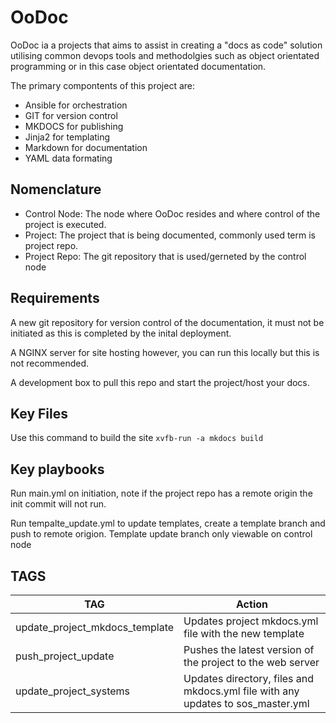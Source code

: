 # OoDoc

OoDoc ia a projects that aims to assist in creating a "docs as code" solution utilising common devops tools and methodolgies such as object orientated programming or in this case object orientated documentation.

The primary compontents of this project are:

- Ansible for orchestration
- GIT for version control
- MKDOCS for publishing
- Jinja2 for templating
- Markdown for documentation
- YAML data formating

## Nomenclature

- Control Node: The node where OoDoc resides and where control of the project is executed.
- Project: The project that is being documented, commonly used term is project repo.
- Project Repo: The git repository that is used/gerneted by the control node

## Requirements

A new git repository for version control of the documentation, it must not be initiated as this is completed by the inital deployment. 

A NGINX server for site hosting however, you can run this locally but this is not recommended. 

A development box to pull this repo and start the project/host your docs. 


## Key Files



Use this command to build the site ``` xvfb-run -a mkdocs build ```


## Key playbooks

Run main.yml on initiation, note if the project repo has a remote origin the init commit will not run. 

Run tempalte_update.yml to update templates, create a template branch and push to remote origion. Template update branch only viewable on control node

## TAGS

| TAG | Action |
|-------|----------|
| update_project_mkdocs_template | Updates project mkdocs.yml file with the new template |
| push_project_update | Pushes the latest version of the project to the web server |
| update_project_systems | Updates directory, files and mkdocs.yml file with any updates to sos_master.yml |

